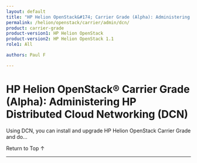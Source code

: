 ```yaml
---
layout: default
title: "HP Helion OpenStack&#174; Carrier Grade (Alpha): Administering HP Distributed Cloud Networking (DCN)"
permalink: /helion/openstack/carrier/admin/dcn/
product: carrier-grade
product-version1: HP Helion OpenStack
product-version2: HP Helion OpenStack 1.1
role1: All

authors: Paul F

---
```

<!--UNDER REVISION-->

<script>

function PageRefresh {
onLoad="window.refresh"
}

PageRefresh();

</script>

<!-- <p style="font-size: small;"> <a href="/helion/openstack/1.1/3rd-party-license-agreements/">&#9664; PREV</a> | <a href="/helion/openstack/1.1/">&#9650; UP</a> | NEXT &#9654; </p> -->

# HP Helion OpenStack&#174; Carrier Grade (Alpha): Administering HP Distributed Cloud Networking (DCN)

Using DCN, you can install and upgrade HP Helion OpenStack Carrier Grade and do...


<a href="#top" style="padding:14px 0px 14px 0px; text-decoration: none;"> Return to Top &#8593; </a>
 
----
